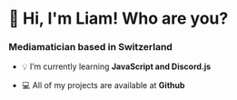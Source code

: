 <h1 align="left">👋 Hi, I'm Liam! Who are you?</h1>
<h3 align="left">Mediamatician based in Switzerland</h3>

- 💡 I’m currently learning **JavaScript and Discord.js**

- 💻 All of my projects are available at **Github**
